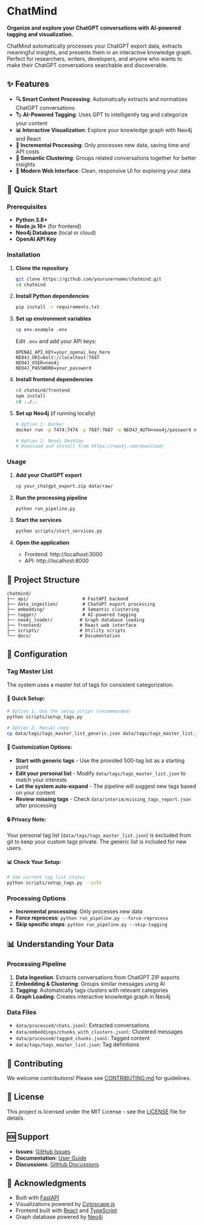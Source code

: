 # ChatMind

**Organize and explore your ChatGPT conversations with AI-powered tagging and visualization.**

ChatMind automatically processes your ChatGPT export data, extracts meaningful insights, and presents them in an interactive knowledge graph. Perfect for researchers, writers, developers, and anyone who wants to make their ChatGPT conversations searchable and discoverable.

## ✨ Features

- **🔍 Smart Content Processing**: Automatically extracts and normalizes ChatGPT conversations
- **🏷️ AI-Powered Tagging**: Uses GPT to intelligently tag and categorize your content
- **📊 Interactive Visualization**: Explore your knowledge graph with Neo4j and React
- **🔄 Incremental Processing**: Only processes new data, saving time and API costs
- **🎯 Semantic Clustering**: Groups related conversations together for better insights
- **📱 Modern Web Interface**: Clean, responsive UI for exploring your data

## 🚀 Quick Start

### Prerequisites

- **Python 3.8+**
- **Node.js 16+** (for frontend)
- **Neo4j Database** (local or cloud)
- **OpenAI API Key**

### Installation

1. **Clone the repository**
   ```bash
   git clone https://github.com/yourusername/chatmind.git
   cd chatmind
   ```

2. **Install Python dependencies**
   ```bash
   pip install -r requirements.txt
   ```
   
3. **Set up environment variables**
   ```bash
   cp env.example .env
   ```
   Edit `.env` and add your API keys:
   ```
   OPENAI_API_KEY=your_openai_key_here
   NEO4J_URI=bolt://localhost:7687
   NEO4J_USER=neo4j
   NEO4J_PASSWORD=your_password
   ```

4. **Install frontend dependencies**
   ```bash
   cd chatmind/frontend
   npm install
   cd ../..
   ```

5. **Set up Neo4j** (if running locally)
   ```bash
   # Option 1: Docker
   docker run -p 7474:7474 -p 7687:7687 -e NEO4J_AUTH=neo4j/password neo4j:latest
   
   # Option 2: Neo4j Desktop
   # Download and install from https://neo4j.com/download/
   ```

### Usage

1. **Add your ChatGPT export**
   ```bash
   cp your_chatgpt_export.zip data/raw/
   ```

2. **Run the processing pipeline**
   ```bash
   python run_pipeline.py
   ```
  
3. **Start the services**
   ```bash
   python scripts/start_services.py
   ```

4. **Open the application**
   - Frontend: http://localhost:3000
   - API: http://localhost:8000

## 📁 Project Structure

```
chatmind/
├── api/                    # FastAPI backend
├── data_ingestion/         # ChatGPT export processing
├── embedding/              # Semantic clustering
├── tagger/                 # AI-powered tagging
├── neo4j_loader/          # Graph database loading
├── frontend/              # React web interface
├── scripts/               # Utility scripts
└── docs/                  # Documentation
```

## 🔧 Configuration

### Tag Master List

The system uses a master list of tags for consistent categorization. 

#### 🚀 **Quick Setup:**
```bash
# Option 1: Use the setup script (recommended)
python scripts/setup_tags.py

# Option 2: Manual copy
cp data/tags/tags_master_list_generic.json data/tags/tags_master_list.json
```

#### 📝 **Customization Options:**
- **Start with generic tags** - Use the provided 500-tag list as a starting point
- **Edit your personal list** - Modify `data/tags/tags_master_list.json` to match your interests
- **Let the system auto-expand** - The pipeline will suggest new tags based on your content
- **Review missing tags** - Check `data/interim/missing_tags_report.json` after processing

#### 🔒 **Privacy Note:**
Your personal tag list (`data/tags/tags_master_list.json`) is excluded from git to keep your custom tags private. The generic list is included for new users.

#### 📊 **Check Your Setup:**
```bash
# See current tag list status
python scripts/setup_tags.py --info
```

### Processing Options

- **Incremental processing**: Only processes new data
- **Force reprocess**: `python run_pipeline.py --force-reprocess`
- **Skip specific steps**: `python run_pipeline.py --skip-tagging`

## 📊 Understanding Your Data

### Processing Pipeline

1. **Data Ingestion**: Extracts conversations from ChatGPT ZIP exports
2. **Embedding & Clustering**: Groups similar messages using AI
3. **Tagging**: Automatically tags clusters with relevant categories
4. **Graph Loading**: Creates interactive knowledge graph in Neo4j

### Data Files

- `data/processed/chats.jsonl`: Extracted conversations
- `data/embeddings/chunks_with_clusters.jsonl`: Clustered messages
- `data/processed/tagged_chunks.jsonl`: Tagged content
- `data/tags/tags_master_list.json`: Tag definitions

## 🤝 Contributing

We welcome contributions! Please see [CONTRIBUTING.md](CONTRIBUTING.md) for guidelines.

## 📄 License

This project is licensed under the MIT License - see the [LICENSE](LICENSE) file for details.

## 🆘 Support

- **Issues**: [GitHub Issues](https://github.com/yourusername/chatmind/issues)
- **Documentation**: [User Guide](docs/UserGuide.md)
- **Discussions**: [GitHub Discussions](https://github.com/yourusername/chatmind/discussions)

## 🙏 Acknowledgments

- Built with [FastAPI](https://fastapi.tiangolo.com/)
- Visualizations powered by [Cytoscape.js](https://cytoscape.org/)
- Frontend built with [React](https://reactjs.org/) and [TypeScript](https://www.typescriptlang.org/)
- Graph database powered by [Neo4j](https://neo4j.com/) 